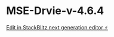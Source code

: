 # MSE-Drvie-v-4.6.4

[Edit in StackBlitz next generation editor ⚡️](https://stackblitz.com/~/github.com/buzzbyjool/MSE-Drvie-v-4.6.4)